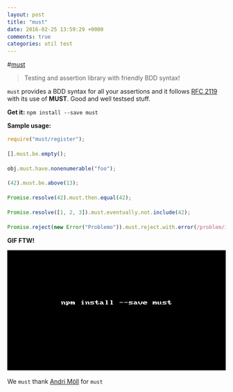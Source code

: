 ```yaml
---
layout: post
title: "must"
date: 2016-02-25 13:59:29 +0000
comments: true
categories: util test 
---
```


#[must](https://www.npmjs.com/package/must)
> Testing and assertion library with friendly BDD syntax!

`must` provides a BDD syntax for all your assertions and it follows [RFC 2119](https://www.ietf.org/rfc/rfc2119.txt) with its use of **MUST**. Good and well testsed stuff.

__Get it:__ `npm install --save must`

__Sample usage:__

```js
require("must/register");

[].must.be.empty();

obj.must.have.nonenumerable("foo");

(42).must.be.above(13);

Promise.resolve(42).must.then.equal(42);

Promise.resolve([1, 2, 3]).must.eventually.not.include(42);

Promise.reject(new Error("Problemo")).must.reject.with.error(/problem/i);
```


__GIF FTW!__

![must.gif](/images/must/must.gif)


We `must` thank [Andri Möll](https://twitter.com/theml) for `must`

